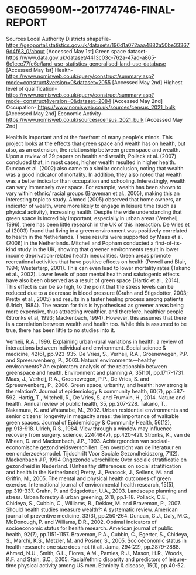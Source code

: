 # GEOG5990M--201774746-FINAL-REPORT

Sources
Local Authority Districts shapefile- https://geoportal.statistics.gov.uk/datasets/196d1a072aaa4882a50be333679d4f63_0/about [Accessed May 1st]
Green space dataset- https://www.data.gov.uk/dataset/4413c03c-762a-47ad-a865-6c1eee77fe6c/land-use-statistics-generalised-land-use-database  [Accessed May 1st]
Health- https://www.nomisweb.co.uk/query/construct/summary.asp?mode=construct&version=0&dataset=2055 [Accessed May 2nd] 
Highest level of qualification- https://www.nomisweb.co.uk/query/construct/summary.asp?mode=construct&version=0&dataset=2084 [Accessed May 2nd]
Occupation- https://www.nomisweb.co.uk/sources/census_2021_bulk [Accessed May 2nd]
Economic Activity- https://www.nomisweb.co.uk/sources/census_2021_bulk [Accessed May 2nd]








Health is important and at the forefront of many people's minds. This project looks at the effects that green space and wealth has on health, but also, as an extension, the relationship between green space and wealth. Upon a review of 29 papers on health and wealth, Pollack et al. (2007) concluded that, in most cases, higher wealth resulted in higher health. Duncan et al. (2002) also came to a similar conclusion, noting that wealth was a good indicator of mortality. In addition, they also noted that wealth was a better indicator than occupation and schooling. Interestingly, wealth can vary immensely over space. For example, wealth has been shown to vary within ethnic/ racial groups (Braveman et al., 2005), making this an interesting topic to study. Ahmed (2005) observed that home owners, an indicator of wealth, were more likely to engage in leisure time (such as physical activity), increasing health. 
Despite the wide understanding that green space is incredibly important, especially in urban areas (Vereheij, 1996), there has been little research in the UK of this interaction. De Vries et al (2003) found that living in a green environment was positively correlated to health in the Netherlands. These results were supported by Maas et al. (2006) in the Netherlands. Mitchell and Popham conducted a first-of-its-kind study in the UK, showing that greener environments result in lower income deprivation-related health inequalities. Green areas promote recreational activities that have positive effects on health (Powell and Blair, 1994; Westerterp, 2001). This can even lead to lower mortality rates (Takano et al., 2002). Lower levels of poor mental health and salutogenic effects have also been observed as a result of green space (Hartic et al., 2014). This effect is can be so high, to the point that the stress levels can be reduced due to a decrease in blood pressure (Grahn and Stigsdotter, 2003; Pretty et al., 2005) and results in a faster healing process among patients (Ulrich, 1984). The reason for this is hypothesised as greener areas being more expensive, thus attracting wealthier, and therefore, healthier people (Stronks et al, 1993; Mackenbach, 1994).
However, this assumes that there is a correlation between wealth and health too. While this is assumed to be true, there has been little to no studies into it. 








Verheij, R.A., 1996. Explaining urban-rural variations in health: a review of interactions between individual and environment. Social science & medicine, 42(6), pp.923-935.
De Vries, S., Verheij, R.A., Groenewegen, P.P. and Spreeuwenberg, P., 2003. Natural environments—healthy environments? An exploratory analysis of the relationship between greenspace and health. Environment and planning A, 35(10), pp.1717-1731.
Maas, J., Verheij, R.A., Groenewegen, P.P., De Vries, S. and Spreeuwenberg, P., 2006. Green space, urbanity, and health: how strong is the relation?. Journal of epidemiology & community health, 60(7), pp.587-592.
Hartig, T., Mitchell, R., De Vries, S. and Frumkin, H., 2014. Nature and health. Annual review of public health, 35, pp.207-228.
Takano, T., Nakamura, K. and Watanabe, M., 2002. Urban residential environments and senior citizens’ longevity in megacity areas: the importance of walkable green spaces. Journal of Epidemiology & Community Health, 56(12), pp.913-918.
Ulrich, R.S., 1984. View through a window may influence recovery from surgery. science, 224(4647), pp.420-421.
Stronks, K., van de Mheen, D. and Mackenbach, J.P., 1993. Achtergronden van sociaal-economische gezondheidsverschillen. Een overzicht van de literatuur en een onderzoeksmodel. Tijdschrift Voor Sociale Gezondheidszorg, 71(2).
Mackenbach J P, 1994 Ongezonde verschillen: Over sociale stratificatie en gezondheid in Nederland. [Unhealthy differences: on social stratification and health in the Netherlands]
Pretty, J., Peacock, J., Sellens, M. and Griffin, M., 2005. The mental and physical health outcomes of green exercise. International journal of environmental health research, 15(5), pp.319-337.
Grahn, P. and Stigsdotter, U.A., 2003. Landscape planning and stress. Urban forestry & urban greening, 2(1), pp.1-18.
Pollack, C.E., Chideya, S., Cubbin, C., Williams, B., Dekker, M. and Braveman, P., 2007. Should health studies measure wealth?: A systematic review. American journal of preventive medicine, 33(3), pp.250-264.
Duncan, G.J., Daly, M.C., McDonough, P. and Williams, D.R., 2002. Optimal indicators of socioeconomic status for health research. American journal of public health, 92(7), pp.1151-1157.
Braveman, P.A., Cubbin, C., Egerter, S., Chideya, S., Marchi, K.S., Metzler, M. and Posner, S., 2005. Socioeconomic status in health research: one size does not fit all. Jama, 294(22), pp.2879-2888.
Ahmed, N.U., Smith, G.L., Flores, A.M., Pamies, R.J., Mason, H.R., Woods, K.F. and Stain, S.C., 2005. Racial/ethnic disparity and predictors of leisure-time physical activity among US men. Ethnicity & disease, 15(1), pp.40-52.
